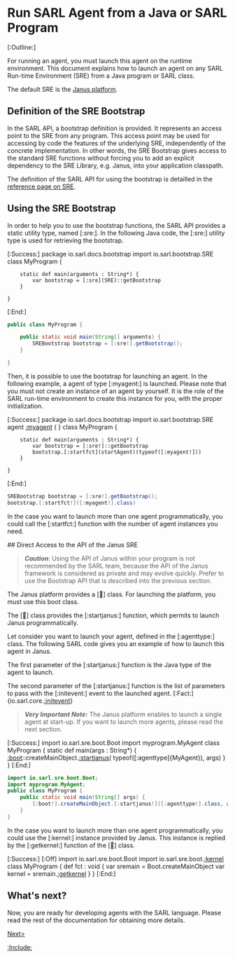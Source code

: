 # Run SARL Agent from a Java or SARL Program

[:Outline:]

For running an agent, you must launch this agent on the runtime environment.
This document explains how to launch an agent on any SARL Run-time Environment (SRE)
from a Java program or SARL class.

The default SRE is the [Janus platform](http://www.janusproject.io). 


## Definition of the SRE Bootstrap

In the SARL API, a bootstrap definition is provided.
It represents an access point to the SRE from any program.
This access point may be used for accessing by code the features of the underlying SRE,
independently of the concrete implementation.
In other words, the SRE Bootstrap gives access to the standard SRE functions without
forcing you to add an explicit dependency to the SRE Library, e.g. Janus, into your
application classpath.

The definition of the SARL API for using the bootstrap is detailled in the [reference page on SRE](../api/SRE.md).


## Using the SRE Bootstrap

In order to help you to use the bootstrap functions, the SARL API provides a static utility type, named [:sre:].
In the following Java code, the [:sre:] utility type is used for retrieving the bootstrap.
 
[:Success:]
	package io.sarl.docs.bootstrap
	import io.sarl.bootstrap.SRE
	class MyProgram {
	
		static def main(arguments : String*) {
			var bootstrap = [:sre](SRE)::getBootstrap
		}
	
	}
[:End:]

```java
public class MyProgram {

	public static void main(String[] arguments) {
		SREBootstrap bootstrap = [:sre!].getBootstrap();
	}

}
```


Then, it is possible to use the bootstrap for launching an agent. In the following example, a agent of type
[:myagent:] is launched. Please note that you must not create an instance of an agent by yourself.
It is the role of the SARL run-time environment to create this instance for you, with the proper initialization.

[:Success:]
	package io.sarl.docs.bootstrap
	import io.sarl.bootstrap.SRE
	agent [:myagent](MyAgent) {
	}
	class MyProgram {
	
		static def main(arguments : String*) {
			var bootstrap = [:sre!]::getBootstrap
			bootstrap.[:startfct](startAgent)(typeof([:myagent!]))
		}
	
	}
[:End:]

```java
SREBootstrap bootstrap = [:sre!].getBootstrap();
bootstrap.[:startfct!]([:myagent!].class)
```


In the case you want to launch more than one agent programmatically,
you could call the [:startfct:] function with the number of agent instances you need.


## Direct Access to the API of the Janus SRE


> **_Caution_**: Using the API of Janus within your program is not recommended by the SARL team,
> because the API of the Janus framework is considered as private and may evolve quickly.
> Prefer to use the Bootstrap API that is described into the previous section.



The Janus platform provides a [:boot:] class. For launching the platform, you must use this boot class.

The [:boot:] class provides the [:startjanus:] function, which permits to launch Janus programmatically.


Let consider you want to launch your agent, defined in the [:agenttype:] class.
The following SARL code gives you an example of how to launch this agent in Janus.

The first parameter of the [:startjanus:] function is the Java type of the agent
to launch.

The second parameter of the [:startjanus:] function is the list of parameters to
pass with the [:initevent:] event to the launched agent.
[:Fact:]{io.sarl.core.[:initevent](Initialize)}


> **_Very Important Note:_** The Janus platform enables to launch a single agent at start-up.
> If you want to launch more agents, please read the next section.

[:Success:]
	import io.sarl.sre.boot.Boot
	import myprogram.MyAgent
	class MyProgram {
	 	static def main(args : String*) {
			[:boot](Boot)::createMainObject.[:startjanus](startAgent)(
				typeof([:agenttype]{MyAgent}),
				args)
		}
	}
[:End:]

```java
import io.sarl.sre.boot.Boot;
import myprogram.MyAgent;
public class MyProgram {
 	public static void main(String[] args) {
		[:boot!].createMainObject.[:startjanus!]([:agenttype!].class, args);
	}
}
```


In  the case you want to launch more than one agent programmatically,
you could use the [:kernel:] instance provided by Janus.
This instance is replied by the [:getkernel:] function of the [:boot:] class.

[:Success:]
	[:Off]
	import io.sarl.sre.boot.Boot
	import io.sarl.sre.boot.[:kernel](SreMain)
	class MyProgram {
	 	def fct : void {
			var sremain = Boot.createMainObject
			var kernel = sremain.[:getkernel](getKernel)
		}
	}
[:End:]


## What's next?

Now, you are ready for developing agents with the SARL language.
Please read the rest of the documentation for obtaining more details.

[Next>](../index.md)


[:Include:](../legal.inc)
